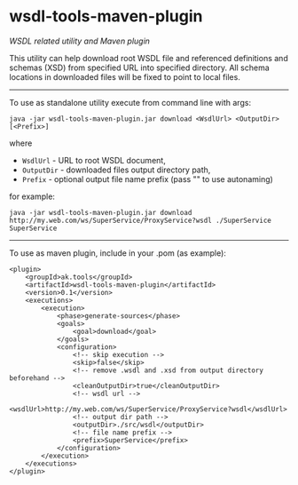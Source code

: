 # wsdl-tools-maven-plugin
_WSDL related utility and Maven plugin_

This utility can help download root WSDL file and referenced definitions and schemas (XSD) from specified URL into specified directory.
All schema locations in downloaded files will be fixed to point to local files. 

---
To use as standalone utility execute from command line with args:

    java -jar wsdl-tools-maven-plugin.jar download <WsdlUrl> <OutputDir> [<Prefix>]  

where 
* `WsdlUrl` - URL to root WSDL document, 
* `OutputDir` - downloaded files output directory path, 
* `Prefix` - optional output file name prefix (pass "" to use autonaming)
    
for example:

    java -jar wsdl-tools-maven-plugin.jar download http://my.web.com/ws/SuperService/ProxyService?wsdl ./SuperService SuperService
    
---
To use as maven plugin, include in your .pom (as example):

    <plugin>
        <groupId>ak.tools</groupId>
        <artifactId>wsdl-tools-maven-plugin</artifactId>
        <version>0.1</version>
        <executions>
            <execution>
                <phase>generate-sources</phase>
                <goals>
                    <goal>download</goal>
                </goals>
                <configuration>
                    <!-- skip execution -->
                    <skip>false</skip>
                    <!-- remove .wsdl and .xsd from output directory beforehand -->
                    <cleanOutputDir>true</cleanOutputDir>
                    <!-- wsdl url -->
                    <wsdlUrl>http://my.web.com/ws/SuperService/ProxyService?wsdl</wsdlUrl>
                    <!-- output dir path -->
                    <outputDir>./src/wsdl</outputDir>
                    <!-- file name prefix -->
                    <prefix>SuperService</prefix>
                </configuration>
            </execution>
        </executions>
    </plugin>
